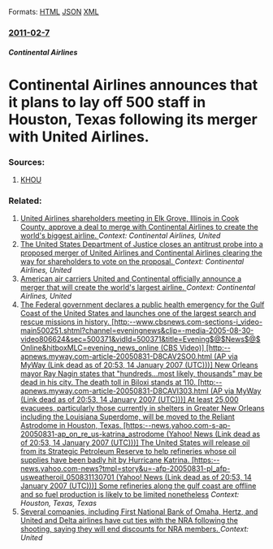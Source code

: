 
Formats: [HTML](/news/2011/02/7/continental-airlines-announces-that-it-plans-to-lay-off-500-staff-in-houston-texas-following-its-merger-with-united-airlines.html)  [JSON](/news/2011/02/7/continental-airlines-announces-that-it-plans-to-lay-off-500-staff-in-houston-texas-following-its-merger-with-united-airlines.json)  [XML](/news/2011/02/7/continental-airlines-announces-that-it-plans-to-lay-off-500-staff-in-houston-texas-following-its-merger-with-united-airlines.xml)  

### [2011-02-7](/news/2011/02/7/index.md)

##### Continental Airlines
# Continental Airlines announces that it plans to lay off 500 staff in Houston, Texas following its merger with United Airlines. 




### Sources:

1. [KHOU](http://www.khou.com/news/local/Continental-to-lay-off-hundreds-of-employees-in-Houston-115497389.html)

### Related:

1. [United Airlines shareholders meeting in Elk Grove, Illinois in Cook County, approve a deal to merge with Continental Airlines to create the world's biggest airline. ](/news/2010/09/17/united-airlines-shareholders-meeting-in-elk-grove-illinois-in-cook-county-approve-a-deal-to-merge-with-continental-airlines-to-create-the.md) _Context: Continental Airlines, United_
2. [The United States Department of Justice closes an antitrust probe into a proposed merger of United Airlines and Continental Airlines clearing the way for shareholders to vote on the proposal. ](/news/2010/08/27/the-united-states-department-of-justice-closes-an-antitrust-probe-into-a-proposed-merger-of-united-airlines-and-continental-airlines-clearin.md) _Context: Continental Airlines, United_
3. [American air carriers United and Continental officially announce a merger that will create the world's largest airline. ](/news/2010/05/3/american-air-carriers-united-and-continental-officially-announce-a-merger-that-will-create-the-world-s-largest-airline.md) _Context: Continental Airlines, United_
4. [ The Federal government declares a public health emergency for the Gulf Coast of the United States and launches one of the largest search and rescue missions in history. [http:--www.cbsnews.com-sections-i_video-main500251.shtml?channel=eveningnews&clip=-media-2005-08-30-video806624&sec=500371&vidId=500371&title=Evening$@$News$@$Online&hitboxMLC=evening_news_online (CBS Video)] [http:--apnews.myway.com-article-20050831-D8CAV2SO0.html (AP via MyWay (Link dead as of 20:53, 14 January 2007 (UTC)))] New Orleans mayor Ray Nagin states that "hundreds...most likely, thousands" may be dead in his city. The death toll in Biloxi stands at 110. [http:--apnews.myway.com-article-20050831-D8CAVI303.html (AP via MyWay (Link dead as of 20:53, 14 January 2007 (UTC)))] At least 25,000 evacuees, particularly those currently in shelters in Greater New Orleans including the Louisiana Superdome, will be moved to the Reliant Astrodome in Houston, Texas. [https:--news.yahoo.com-s-ap-20050831-ap_on_re_us-katrina_astrodome (Yahoo! News (Link dead as of 20:53, 14 January 2007 (UTC)))] The United States will release oil from its Strategic Petroleum Reserve to help refineries whose oil supplies have been badly hit by Hurricane Katrina. [https:--news.yahoo.com-news?tmpl=story&u=-afp-20050831-pl_afp-usweatheroil_050831130701 (Yahoo! News (Link dead as of 20:53, 14 January 2007 (UTC)))] Some refineries along the gulf coast are offline and so fuel production is likely to be limited nonetheless](/news/2005/08/31/the-federal-government-declares-a-public-health-emergency-for-the-gulf-coast-of-the-united-states-and-launches-one-of-the-largest-search-an.md) _Context: Houston, Texas, Texas_
5. [Several companies, including First National Bank of Omaha, Hertz, and United and Delta airlines have cut ties with the NRA following the shooting, saying they will end discounts for NRA members. ](/news/2018/02/24/several-companies-including-first-national-bank-of-omaha-hertz-and-united-and-delta-airlines-have-cut-ties-with-the-nra-following-the-sho.md) _Context: United_
